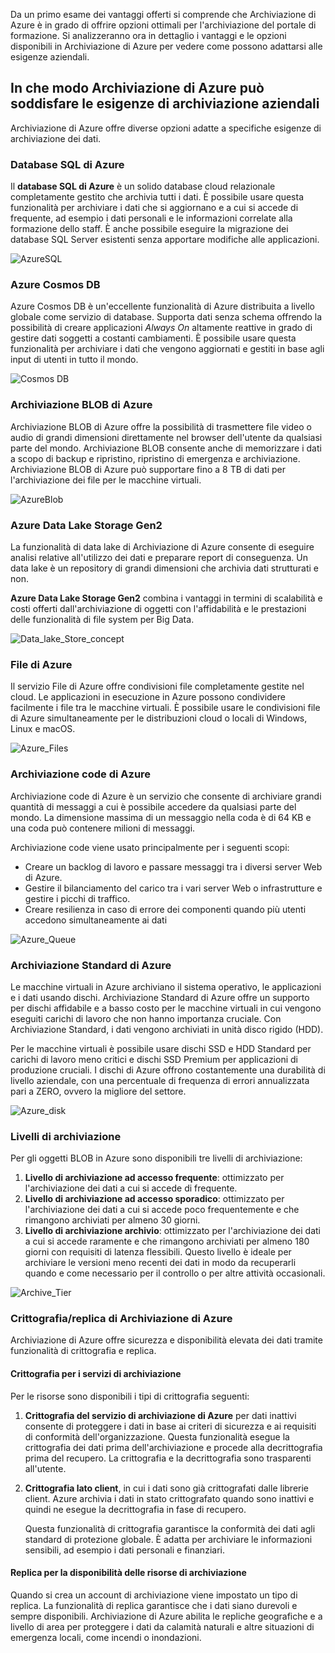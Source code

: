 Da un primo esame dei vantaggi offerti si comprende che Archiviazione di Azure è in grado di offrire opzioni ottimali per l'archiviazione del portale di formazione. Si analizzeranno ora in dettaglio i vantaggi e le opzioni disponibili in Archiviazione di Azure per vedere come possono adattarsi alle esigenze aziendali.

## <a name="how-azure-storage-can-meet-your-business-storage-needs"></a>In che modo Archiviazione di Azure può soddisfare le esigenze di archiviazione aziendali

Archiviazione di Azure offre diverse opzioni adatte a specifiche esigenze di archiviazione dei dati.

### <a name="azure-sql-database"></a>Database SQL di Azure

Il **database SQL di Azure** è un solido database cloud relazionale completamente gestito che archivia tutti i dati. È possibile usare questa funzionalità per archiviare i dati che si aggiornano e a cui si accede di frequente, ad esempio i dati personali e le informazioni correlate alla formazione dello staff. È anche possibile eseguire la migrazione dei database SQL Server esistenti senza apportare modifiche alle applicazioni.

![AzureSQL](../images/Azure_SQL.png)

### <a name="azure-cosmos-db"></a>Azure Cosmos DB

Azure Cosmos DB è un'eccellente funzionalità di Azure distribuita a livello globale come servizio di database. Supporta dati senza schema offrendo la possibilità di creare applicazioni *Always On* altamente reattive in grado di gestire dati soggetti a costanti cambiamenti. È possibile usare questa funzionalità per archiviare i dati che vengono aggiornati e gestiti in base agli input di utenti in tutto il mondo.

![Cosmos DB](../images/Azure_cosmos_db.png)

### <a name="azure-blob-storage"></a>Archiviazione BLOB di Azure

Archiviazione BLOB di Azure offre la possibilità di trasmettere file video o audio di grandi dimensioni direttamente nel browser dell'utente da qualsiasi parte del mondo. Archiviazione BLOB consente anche di memorizzare i dati a scopo di backup e ripristino, ripristino di emergenza e archiviazione. Archiviazione BLOB di Azure può supportare fino a 8 TB di dati per l'archiviazione dei file per le macchine virtuali.

![AzureBlob](../images/Azure_blob.png)

### <a name="azure-data-lake-storage-gen2"></a>Azure Data Lake Storage Gen2

La funzionalità di data lake di Archiviazione di Azure consente di eseguire analisi relative all'utilizzo dei dati e preparare report di conseguenza. Un data lake è un repository di grandi dimensioni che archivia dati strutturati e non.

**Azure Data Lake Storage Gen2** combina i vantaggi in termini di scalabilità e costi offerti dall'archiviazione di oggetti con l'affidabilità e le prestazioni delle funzionalità di file system per Big Data.

![Data_lake_Store_concept](../images/Data_lake_store_concept.png)

### <a name="azure-files"></a>File di Azure

Il servizio File di Azure offre condivisioni file completamente gestite nel cloud. Le applicazioni in esecuzione in Azure possono condividere facilmente i file tra le macchine virtuali. È possibile usare le condivisioni file di Azure simultaneamente per le distribuzioni cloud o locali di Windows, Linux e macOS.

![Azure_Files](../images/Azure_Files.png)

### <a name="azure-queue"></a>Archiviazione code di Azure

Archiviazione code di Azure è un servizio che consente di archiviare grandi quantità di messaggi a cui è possibile accedere da qualsiasi parte del mondo. La dimensione massima di un messaggio nella coda è di 64 KB e una coda può contenere milioni di messaggi.

Archiviazione code viene usato principalmente per i seguenti scopi:

- Creare un backlog di lavoro e passare messaggi tra i diversi server Web di Azure.
- Gestire il bilanciamento del carico tra i vari server Web o infrastrutture e gestire i picchi di traffico.
- Creare resilienza in caso di errore dei componenti quando più utenti accedono simultaneamente ai dati

![Azure_Queue](../images/Azure_Queue.png)

### <a name="azure-standard-storage"></a>Archiviazione Standard di Azure

Le macchine virtuali in Azure archiviano il sistema operativo, le applicazioni e i dati usando dischi. Archiviazione Standard di Azure offre un supporto per dischi affidabile e a basso costo per le macchine virtuali in cui vengono eseguiti carichi di lavoro che non hanno importanza cruciale. Con Archiviazione Standard, i dati vengono archiviati in unità disco rigido (HDD).

Per le macchine virtuali è possibile usare dischi SSD e HDD Standard per carichi di lavoro meno critici e dischi SSD Premium per applicazioni di produzione cruciali. I dischi di Azure offrono costantemente una durabilità di livello aziendale, con una percentuale di frequenza di errori annualizzata pari a ZERO, ovvero la migliore del settore.

![Azure_disk](../images/Azure_disks.png)

### <a name="storage-tiers"></a>Livelli di archiviazione

Per gli oggetti BLOB in Azure sono disponibili tre livelli di archiviazione:

1. **Livello di archiviazione ad accesso frequente**: ottimizzato per l'archiviazione dei dati a cui si accede di frequente. 
1. **Livello di archiviazione ad accesso sporadico**: ottimizzato per l'archiviazione dei dati a cui si accede poco frequentemente e che rimangono archiviati per almeno 30 giorni.
1. **Livello di archiviazione archivio**: ottimizzato per l'archiviazione dei dati a cui si accede raramente e che rimangono archiviati per almeno 180 giorni con requisiti di latenza flessibili. Questo livello è ideale per archiviare le versioni meno recenti dei dati in modo da recuperarli quando e come necessario per il controllo o per altre attività occasionali.

![Archive_Tier](../images/Archive_Storage_Tier.png)

### <a name="azure-storage-encryptionreplication"></a>Crittografia/replica di Archiviazione di Azure

Archiviazione di Azure offre sicurezza e disponibilità elevata dei dati tramite funzionalità di crittografia e replica.

#### <a name="encryption-for-storage-services"></a>Crittografia per i servizi di archiviazione

Per le risorse sono disponibili i tipi di crittografia seguenti:

1. **Crittografia del servizio di archiviazione di Azure** per dati inattivi consente di proteggere i dati in base ai criteri di sicurezza e ai requisiti di conformità dell'organizzazione. Questa funzionalità esegue la crittografia dei dati prima dell'archiviazione e procede alla decrittografia prima del recupero. La crittografia e la decrittografia sono trasparenti all'utente.
1. **Crittografia lato client**, in cui i dati sono già crittografati dalle librerie client. Azure archivia i dati in stato crittografato quando sono inattivi e quindi ne esegue la decrittografia in fase di recupero.

    Questa funzionalità di crittografia garantisce la conformità dei dati agli standard di protezione globale. È adatta per archiviare le informazioni sensibili, ad esempio i dati personali e finanziari.

#### <a name="replication-for-storage-availability"></a>Replica per la disponibilità delle risorse di archiviazione

Quando si crea un account di archiviazione viene impostato un tipo di replica. La funzionalità di replica garantisce che i dati siano durevoli e sempre disponibili. Archiviazione di Azure abilita le repliche geografiche e a livello di area per proteggere i dati da calamità naturali e altre situazioni di emergenza locali, come incendi o inondazioni.
